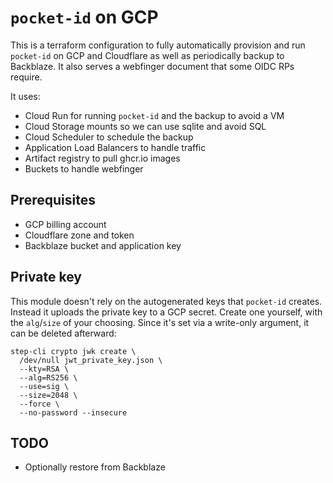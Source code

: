 # `pocket-id` on GCP

This is a terraform configuration to fully automatically provision and run `pocket-id`
on GCP and Cloudflare as well as periodically backup to Backblaze. It also
serves a webfinger document that some OIDC RPs require.

It uses:

- Cloud Run for running `pocket-id` and the backup to avoid a VM
- Cloud Storage mounts so we can use sqlite and avoid SQL
- Cloud Scheduler to schedule the backup
- Application Load Balancers to handle traffic
- Artifact registry to pull ghcr.io images
- Buckets to handle webfinger

## Prerequisites

- GCP billing account
- Cloudflare zone and token
- Backblaze bucket and application key

## Private key

This module doesn't rely on the autogenerated keys that `pocket-id` creates.
Instead it uploads the private key to a GCP secret.
Create one yourself, with the `alg`/`size` of your choosing.
Since it's set via a write-only argument, it can be deleted
afterward:

```
step-cli crypto jwk create \
  /dev/null jwt_private_key.json \
  --kty=RSA \
  --alg=RS256 \
  --use=sig \
  --size=2048 \
  --force \
  --no-password --insecure
```

## TODO

- Optionally restore from Backblaze
